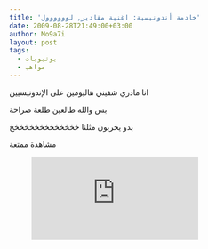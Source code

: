 ```yaml
---
title: 'خادمة أندونيسية: اغنية مقادير, لوووووول'
date: 2009-08-28T21:49:00+03:00
author: Mo9a7i
layout: post
tags:
  - يوتيوبات
  - مواهب
---
```

انا مادري شفيني هاليومين على الإندونيسيين

بس والله طالعين طلعة صراحة

بدو يخربون مثلنا خخخخخخخخخخخخخخ

مشاهدة ممتعة

<figure class="video_container">
<iframe src="https://www.youtube.com/embed/0WVY6u-66Vg" frameborder="0" allow="accelerometer; autoplay; clipboard-write; encrypted-media; gyroscope; picture-in-picture" allowfullscreen></iframe>
</figure>
